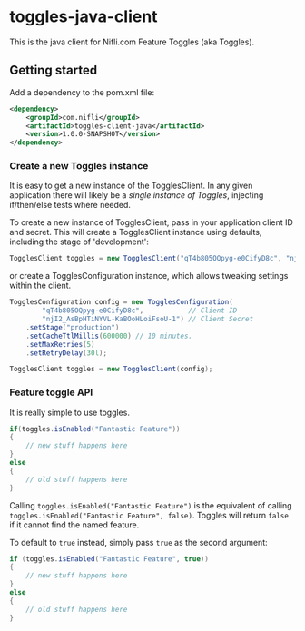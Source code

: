 # toggles-java-client

This is the java client for Nifli.com Feature Toggles (aka Toggles).

## Getting started

Add a dependency to the pom.xml file:
```xml
<dependency>
	<groupId>com.nifli</groupId>
	<artifactId>toggles-client-java</artifactId>
 	<version>1.0.0-SNAPSHOT</version>
</dependency>
```

### Create a new Toggles instance

It is easy to get a new instance of the TogglesClient. In any given application there will likely be a *single instance of Toggles*, injecting if/then/else tests where needed. 

To create a new instance of TogglesClient, pass in your application client ID and secret. This will create a TogglesClient instance using defaults, including the stage of 'development':
```java
TogglesClient toggles = new TogglesClient("qT4b805OQpyg-e0CifyD8c", "njI2_AsBpHTiNYVL-KaBOoHLoiFsoU-1");
```
or create a TogglesConfiguration instance, which allows tweaking settings within the client.
```java
TogglesConfiguration config = new TogglesConfiguration(
		"qT4b805OQpyg-e0CifyD8c",           // Client ID
		"njI2_AsBpHTiNYVL-KaBOoHLoiFsoU-1") // Client Secret
	.setStage("production")
	.setCacheTtlMillis(600000) // 10 minutes.
	.setMaxRetries(5)
	.setRetryDelay(30l);

TogglesClient toggles = new TogglesClient(config);
```

### Feature toggle API

It is really simple to use toggles.

```java
if(toggles.isEnabled("Fantastic Feature"))
{
	// new stuff happens here
}
else
{
	// old stuff happens here
}
```

Calling `toggles.isEnabled("Fantastic Feature")` is the equivalent of calling `toggles.isEnabled("Fantastic Feature", false)`. 
Toggles will return `false` if it cannot find the named feature.

To default to `true` instead, simply pass `true` as the second argument:

```java
if (toggles.isEnabled("Fantastic Feature", true))
{
	// new stuff happens here
}
else
{
	// old stuff happens here
}
```
